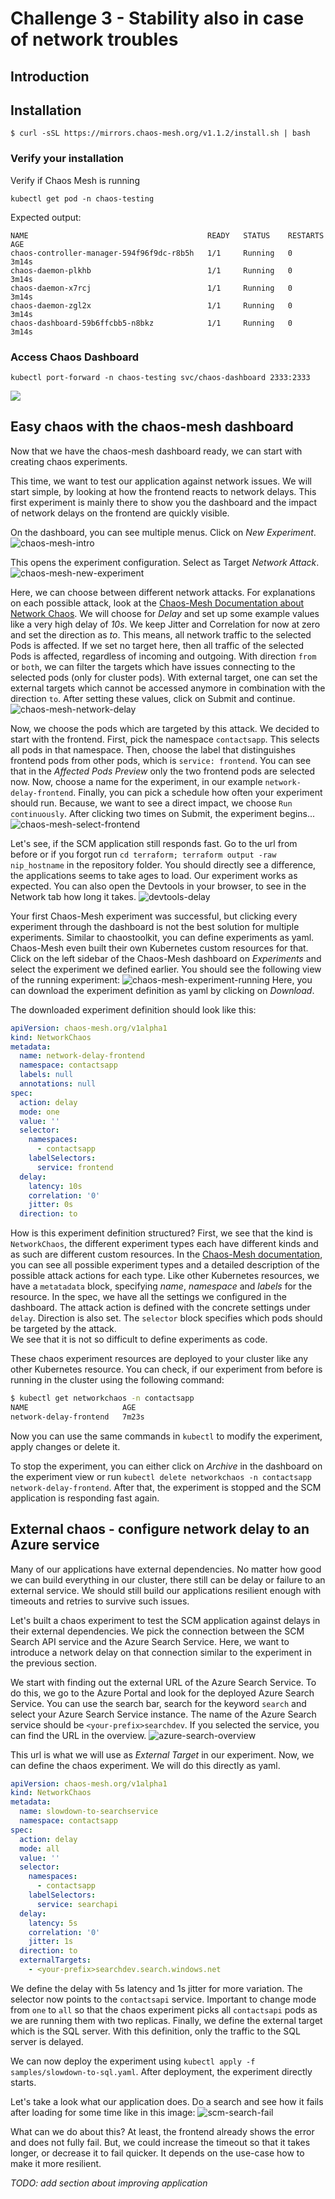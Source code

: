 # Challenge 3 - Stability also in case of network troubles

## Introduction

## Installation

```shell
$ curl -sSL https://mirrors.chaos-mesh.org/v1.1.2/install.sh | bash
```

### Verify your installation

Verify if Chaos Mesh is running

```shell
kubectl get pod -n chaos-testing
```

Expected output:

```shell
NAME                                        READY   STATUS    RESTARTS   AGE
chaos-controller-manager-594f96f9dc-r8b5h   1/1     Running   0          3m14s
chaos-daemon-plkhb                          1/1     Running   0          3m14s
chaos-daemon-x7rcj                          1/1     Running   0          3m14s
chaos-daemon-zgl2x                          1/1     Running   0          3m14s
chaos-dashboard-59b6ffcbb5-n8bkz            1/1     Running   0          3m14s
```

### Access Chaos Dashboard

```shell
kubectl port-forward -n chaos-testing svc/chaos-dashboard 2333:2333
```

![](images/webpreview.png)


## Easy chaos with the chaos-mesh dashboard
Now that we have the chaos-mesh dashboard ready, we can start with creating chaos experiments.

This time, we want to test our application against network issues. We will start simple, by looking at how the frontend reacts to network delays. 
This first experiment is mainly there to show you the dashboard and the impact of network delays on the frontend are quickly visible. 

On the dashboard, you can see multiple menus. Click on *New Experiment*.
![chaos-mesh-intro](images/Chaos_Mesh_Intro.png)

This opens the experiment configuration. Select as Target *Network Attack*. 
![chaos-mesh-new-experiment](images/Chaos_Mesh_New_Experiment.png)

Here, we can choose between different network attacks. For explanations on each possible attack, look at the [Chaos-Mesh Documentation about Network Chaos](https://chaos-mesh.org/docs/chaos_experiments/networkchaos_experiment). We will choose for *Delay* and set up some example values like a very high delay of *10s*. We keep Jitter and Correlation for now at zero and set the direction as *to*. This means, all network traffic to the selected Pods is affected. If we set no target here, then all traffic of the selected Pods is affected, regardless of incoming and outgoing. With direction `from` or `both`, we can filter the targets which have issues connecting to the selected pods (only for cluster pods). With external target, one can set the external targets which cannot be accessed anymore in combination with the direction `to`. After setting these values, click on Submit and continue.  
![chaos-mesh-network-delay](images/Chaos_Mesh_Network_Delay.png)

Now, we choose the pods which are targeted by this attack. We decided to start with the frontend. First, pick the namespace `contactsapp`. This selects all pods in that namespace. Then, choose the label that distinguishes frontend pods from other pods, which is `service: frontend`. You can see that in the *Affected Pods Preview* only the two frontend pods are selected now. Now, choose a name for the experiment, in our example `network-delay-frontend`. Finally, you can pick a schedule how often your experiment should run. Because, we want to see a direct impact, we choose `Run continuously`. After clicking two times on Submit, the experiment begins...  
![chaos-mesh-select-frontend](images/Chaos_Mesh_Select_Frontend.png)

Let's see, if the SCM application still responds fast. Go to the url from before or if you forgot run `cd terraform; terraform output -raw nip_hostname` in the repository folder. You should directly see a difference, the applications seems to take ages to load. Our experiment works as expected. You can also open the Devtools in your browser, to see in the Network tab how long it takes. 
![devtools-delay](images/Frontend_Network_Delay_Devtools.png)

Your first Chaos-Mesh experiment was successful, but clicking every experiment through the dashboard is not the best solution for multiple experiments. Similar to chaostoolkit, you can define experiments as yaml. Chaos-Mesh even built their own Kubernetes custom resources for that. 
Click on the left sidebar of the Chaos-Mesh dashboard on *Experiments*  and select the experiment we defined earlier. You should see the following view of the running experiment:
![chaos-mesh-experiment-running](images/Chaos_Mesh_Experiment_Running.png) 
Here, you can download the experiment definition as yaml by clicking on *Download*. 

The downloaded experiment definition should look like this: 
```yaml
apiVersion: chaos-mesh.org/v1alpha1
kind: NetworkChaos
metadata:
  name: network-delay-frontend
  namespace: contactsapp
  labels: null
  annotations: null
spec:
  action: delay
  mode: one
  value: ''
  selector:
    namespaces:
      - contactsapp
    labelSelectors:
      service: frontend
  delay:
    latency: 10s
    correlation: '0'
    jitter: 0s
  direction: to
```
How is this experiment definition structured? First, we see that the kind is `NetworkChaos`, the different experiment types each have different kinds and as such are different custom resources. In the [Chaos-Mesh documentation](https://chaos-mesh.org/docs), you can see all possible experiment types and a detailed description of the possible attack actions for each type. Like other Kubernetes resources, we have a `metatadata` block, specifying *name*, *namespace* and *labels* for the resource. In the spec, we have all the settings we configured in the dashboard. The attack action is defined with the concrete settings under `delay`. Direction is also set. The `selector` block specifies which pods should be targeted by the attack.  
We see that it is not so difficult to define experiments as code. 
 
These chaos experiment resources are deployed to your cluster like any other Kubernetes resource.
You can check, if our experiment from before is running in the cluster using the following command:
```bash
$ kubectl get networkchaos -n contactsapp
NAME                     AGE
network-delay-frontend   7m23s
```
Now you can use the same commands in `kubectl` to modify the experiment, apply changes or delete it.

To stop the experiment, you can either click on *Archive* in the dashboard on the experiment view or run `kubectl delete networkchaos -n contactsapp network-delay-frontend`. After that, the experiment is stopped and the SCM application is responding fast again.

## External chaos - configure network delay to an Azure service

Many of our applications have external dependencies. No matter how good we can build everything in our cluster, there still can be delay or failure to an external service. We should still build our applications resilient enough with timeouts and retries to survive such issues.

Let's built a chaos experiment to test the SCM application against delays in their external dependencies. We pick the connection between the SCM Search API service and the Azure Search Service. Here, we want to introduce a network delay on that connection similar to the experiment in the previous section.

We start with finding out the external URL of the Azure Search Service. To do this, we go to the Azure Portal and look for the deployed Azure Search Service. You can use the search bar, search for the keyword `search` and select your Azure Search Service instance. 
The name of the Azure Search service should be `<your-prefix>searchdev`. If you selected the service, you can find the URL in the overview. 
![azure-search-overview](./images/Azure_Search_Service.png)

This url is what we will use as *External Target* in our experiment.
Now, we can define the chaos experiment. We will do this directly as yaml.

```yaml
apiVersion: chaos-mesh.org/v1alpha1
kind: NetworkChaos
metadata:
  name: slowdown-to-searchservice
  namespace: contactsapp
spec:
  action: delay
  mode: all
  value: ''
  selector:
    namespaces:
      - contactsapp
    labelSelectors:
      service: searchapi
  delay:
    latency: 5s
    correlation: '0'
    jitter: 1s
  direction: to
  externalTargets:
    - <your-prefix>searchdev.search.windows.net
```

We define the delay with 5s latency and 1s jitter for more variation. The selector now points to the `contactsapi` service. Important to change mode from `one` to `all` so that the chaos experiment picks all `contactsapi` pods as we are running them with two replicas. 
Finally, we define the external target which is the SQL server. 
With this definition, only the traffic to the SQL server is delayed.

We can now deploy the experiment using `kubectl apply -f samples/slowdown-to-sql.yaml`. After deployment, the experiment directly starts.

Let's take a look what our application does. Do a search and see how it fails after loading for some time like in this image:
![scm-search-fail](./images/SCM_Search_Failure.png)

What can we do about this? At least, the frontend already shows the error and does not fully fail. But, we could increase the timeout so that it takes longer, or decrease it to fail quicker. It depends on the use-case how to make it more resilient.

_TODO: add section about improving application_